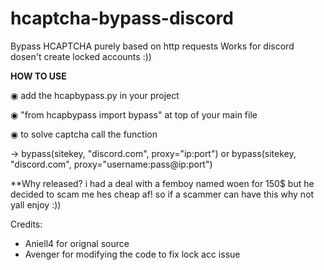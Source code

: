 # hcaptcha-bypass-discord
Bypass HCAPTCHA purely based on http requests Works for discord dosen't create locked accounts :))


**HOW TO USE**

◉ add the hcapbypass.py in your project

◉ "from hcapbypass import bypass" at top of your main file 

◉ to solve captcha call the function 

-> bypass(sitekey, "discord.com", proxy="ip:port") or bypass(sitekey, "discord.com", proxy="username:pass@ip:port")

**Why released?
i had a deal with a femboy named woen for 150$ but he decided to scam me hes cheap af! so if a scammer can have this why not yall enjoy :))

Credits: 
- Aniell4 for orignal source
- Avenger for modifying the code to fix lock acc issue

